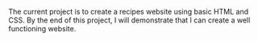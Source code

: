 The current project is to create a recipes website using basic HTML and CSS. By the end of this project, I will demonstrate that I can create a well functioning website. 